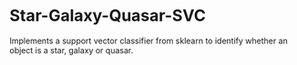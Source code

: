 # Star-Galaxy-Quasar-SVC
Implements a support vector classifier from sklearn to identify whether an object is a star, galaxy or quasar.
